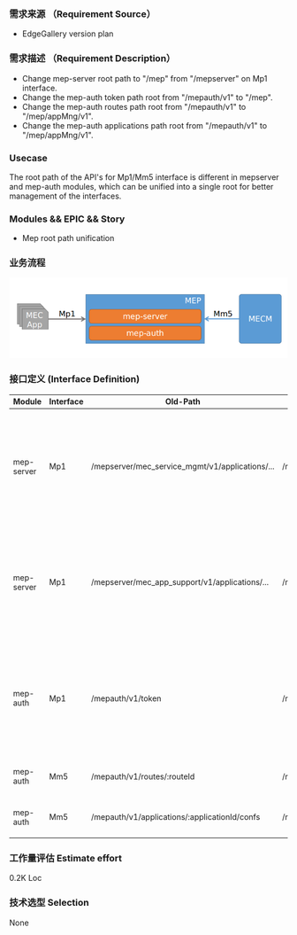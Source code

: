 ### 需求来源 （Requirement Source）

- EdgeGallery version plan

### 需求描述 （Requirement Description）
- Change mep-server root path to "/mep" from "/mepserver" on Mp1 interface.
- Change the mep-auth token path root from "/mepauth/v1" to "/mep".
- Change the mep-auth routes path root from "/mepauth/v1" to "/mep/appMng/v1".
- Change the mep-auth applications path root from "/mepauth/v1" to "/mep/appMng/v1".

### Usecase
The root path of the API's for Mp1/Mm5 interface is different in mepserver and mep-auth modules, which can be unified into a single root for better management of the interfaces.


### Modules && EPIC && Story
- Mep root path unification

### 业务流程
![flow](mep-path-flow.png)

### 接口定义 (Interface Definition)

| Module | Interface | Old-Path  | New-Path | Impact |
|--------|-----------|-----------|----------|--------|
| mep-server | Mp1 | /mepserver/mec_service_mgmt/v1/applications/... | /mep/mec_service_mgmt/v1/applications/... | If any application using this API on Mp1 needs change. But, no applications are using it yet, hence safe to change it. |
| mep-server | Mp1 | /mepserver/mec_app_support/v1/applications/...  | /mep/mec_app_support/v1/applications/...  | If any application using this API on Mp1 needs change. But, no applications are using it yet, hence safe to change it. |
| mep-auth | Mp1 | /mepauth/v1/token | /mep/token | If any application using this API on Mp1 needs change. But, no applications are using it yet, hence safe to change it. |
| mep-auth | Mm5 | /mepauth/v1/routes/:routeId | /mep/appMng/v1/routes/:routeId | MECM needs update to accommodate this change |
| mep-auth | Mm5 | /mepauth/v1/applications/:applicationId/confs | /mep/appMng/v1/applications/:applicationId/confs | MECM needs update to accommodate this change |


### 工作量评估 Estimate effort
0.2K Loc

### 技术选型 Selection
None